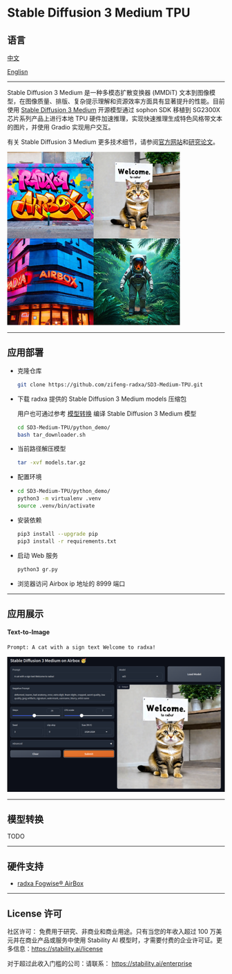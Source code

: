 # Stable Diffusion 3 Medium TPU

## 语言
[中文](README_ZH.md)

[Englisn](README.md)

---
Stable Diffusion 3 Medium 是一种多模态扩散变换器 (MMDiT) 文本到图像模型，在图像质量、排版、复杂提示理解和资源效率方面具有显著提升的性能。目前使用 [Stable Diffusion 3 Medium](https://huggingface.co/stabilityai/stable-diffusion-3-medium)
开源模型通过 sophon SDK 移植到 SG2300X 芯片系列产品上进行本地 TPU 硬件加速推理，实现快速推理生成特色风格带文本的图片，并使用 Gradio 实现用户交互。

有关 Stable Diffusion 3 Medium 更多技术细节，请参阅[官方网站](https://stability.ai/news/stable-diffusion-3)和[研究论文](https://stability.ai/news/stable-diffusion-3-research-paper)。

<img src="./assest/preview.jpg" width=400/>

---
## 应用部署

- 克隆仓库

  ```bash
  git clone https://github.com/zifeng-radxa/SD3-Medium-TPU.git
  ```

- 下载 radxa 提供的 Stable Diffusion 3 Medium models 压缩包

  用户也可通过参考 [模型转换](#模型转换) 编译 Stable Diffusion 3 Medium 模型

  ```bash
  cd SD3-Medium-TPU/python_demo/
  bash tar_downloader.sh
  ```
- 当前路径解压模型
  ```bash
  tar -xvf models.tar.gz
  ```

- 配置环境
- 
  ```bash
  cd SD3-Medium-TPU/python_demo/
  python3 -m virtualenv .venv
  source .venv/bin/activate
  ```

- 安装依赖

  ```bash
  pip3 install --upgrade pip
  pip3 install -r requirements.txt
  ```

- 启动 Web 服务

  ```bash
  python3 gr.py
  ```

- 浏览器访问 Airbox ip 地址的 8999 端口

---

## 应用展示

#### Text-to-Image


```bash
Prompt: A cat with a sign text Welcome to radxa!
```
<img src="./assest/preview_2.jpg" width=700/>

---
## 模型转换
TODO

---

## 硬件支持
- [radxa Fogwise® AirBox](https://radxa.com/products/fogwise/airbox)

---
## License 许可
社区许可： 免费用于研究、非商业和商业用途。只有当您的年收入超过 100 万美元并在商业产品或服务中使用 Stability AI 模型时，才需要付费的企业许可证。更多信息：https://stability.ai/license

对于超过此收入门槛的公司：请联系： https://stability.ai/enterprise